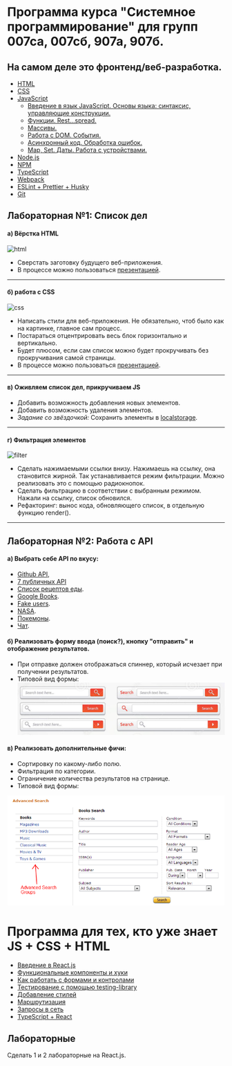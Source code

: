 # Программа курса "Системное программирование" для групп 007са, 007сб, 907а, 907б.
## На самом деле это фронтенд/веб-разработка.

* [HTML](https://dmitryweiner.github.io/lectures/Basic%20-%20HTML.html)
* [CSS](https://dmitryweiner.github.io/lectures/Basic%20-%20CSS.html)
* [JavaScript](https://dmitryweiner.github.io/lectures/Basic%20-%20JS.html)
    * [Введение в язык JavaScript. Основы языка: синтаксис, управляющие конструкции.](https://dmitryweiner.github.io/lectures/JS_part1.html)
    * [Функции. Rest...spread.](https://dmitryweiner.github.io/lectures/JS_part2.html)
    * [Массивы.](https://dmitryweiner.github.io/lectures/JS_part3.html)
    * [Работа с DOM. События.](https://dmitryweiner.github.io/lectures/JS_part4.html)
    * [Асинхронный код. Обработка ошибок.](https://dmitryweiner.github.io/lectures/JS_part5.html)
    * [Map, Set. Даты. Работа с устройствами.](https://dmitryweiner.github.io/lectures/JS_part6.html)
* [Node.js](https://dmitryweiner.github.io/lectures/Basic%20-%20Nodejs.html)
* [NPM](https://dmitryweiner.github.io/lectures/Basic%20-%20NPM.html)
* [TypeScript](https://dmitryweiner.github.io/lectures/Basic%20-%20TypeScript.html)
* [Webpack](https://dmitryweiner.github.io/lectures/Basic%20-%20Webpack.html#/)
* [ESLint + Prettier + Husky](https://github.com/dmitryweiner/lectures/raw/main/old/%D0%9B%D0%B5%D0%BA%D1%86%D0%B8%D1%8F%20eslint%20prettier%20husky.pptx)
* [Git](https://dmitryweiner.github.io/lectures/Basic%20-%20Git.html)

## Лабораторная №1: Список дел
#### а) Вёрстка  HTML

![html](src/assets/programs/html.png)

* Сверстать заготовку будущего веб-приложения.
* В процессе можно пользоваться [презентацией](https://dmitryweiner.github.io/lectures/Basic%20-%20HTML.html#/).

<hr/>

#### б) работа с CSS

![css](src/assets/programs/css.png)

* Написать стили для веб-приложения. Не обязательно, чтоб было как на картинке, главное сам процесс.
* Постараться отцентрировать весь блок горизонтально и вертикально.
* Будет плюсом, если сам список можно будет прокручивать без прокручивания самой страницы.
* В процессе можно пользоваться [презентацией](https://dmitryweiner.github.io/lectures/Basic%20-%20CSS.html#/).

<hr/>

#### в) Оживляем список дел, прикручиваем JS
* Добавить возможность добавления новых элементов.
* Добавить возможность удаления элементов.
* _Задание со звёздочкой:_ Сохранить элементы в [localstorage](https://learn.javascript.ru/localstorage).

<hr/>

#### г) Фильтрация элементов

![filter](src/assets/programs/filter.png)

* Сделать нажимаемыми ссылки внизу. Нажимаешь на ссылку, она становится жирной. Так устанавливается режим фильтрации. 
Можно реализовать это с помощью радиокнопок.
* Сделать фильтрацию в соответствии с выбранным режимом. Нажали на ссылку, список обновился.
* Рефакторинг: вынос кода, обновляющего список, в отдельную функцию render().

<hr/>

## Лабораторная №2: Работа с API
#### а) Выбрать себе API по вкусу:
* [Github API](https://github.com/public-apis/public-apis),
* [7 публичных API](https://proglib.io/p/7-besplatnyh-api-o-kotoryh-nikto-ne-govorit-2020-12-07?focus=comment)
* [Список рецептов еды](https://spoonacular.com/food-api/docs).
* [Google Books](https://www.googleapis.com/books/v1/volumes?maxResults=5&orderBy=relevance&q=oliver%20sacks).
* [Fake users](https://randomuser.me/documentation).
* [NASA](https://api.nasa.gov/).
* [Покемоны](https://pokeapi.co/).
* [Чат](https://github.com/dmitryweiner/mini-chat-server).
#### б) Реализовать форму ввода (поиск?), кнопку "отправить" и отображение результатов.
  * При отправке должен отображаться спиннер, который исчезает при получении результатов.
  * Типовой вид формы: 
  ![search form](src/assets/programs/search.png)
#### в) Реализовать дополнительные фичи:
  * Сортировку по какому-либо полю.
  * Фильтрация по категории.
  * Ограничение количества результатов на странице.
  * Типовой вид формы:
  
  ![advanced search form](src/assets/programs/advanced-search.png)

# Программа для тех, кто уже знает JS + CSS + HTML
* [Введение в React.js](https://dmitryweiner.github.io/lectures/React%20-%20Basic.html#/)
* [Функциональные компоненты и хуки](https://dmitryweiner.github.io/lectures/React%20-%20Hooks.html#/)
* [Как работать с формами и контролами](https://dmitryweiner.github.io/lectures/React%20-%20Form%20controls.html#/)
* [Тестирование с помощью testing-library](https://dmitryweiner.github.io/lectures/React%20-%20Testing%20components.html#/)
* [Добавление стилей](https://dmitryweiner.github.io/lectures/React%20-%20Styles%20and%20assets.html#/)
* [Маршрутизация](https://dmitryweiner.github.io/lectures/React%20-%20Router.html#/)
* [Запросы в сеть](https://dmitryweiner.github.io/lectures/React%20-%20Fetch.html#/)
* [TypeScript + React](https://dmitryweiner.github.io/lectures/React%20-%20TypeScript%20with%20React.html#/)

## Лабораторные
Сделать 1 и 2 лабораторные на React.js.
